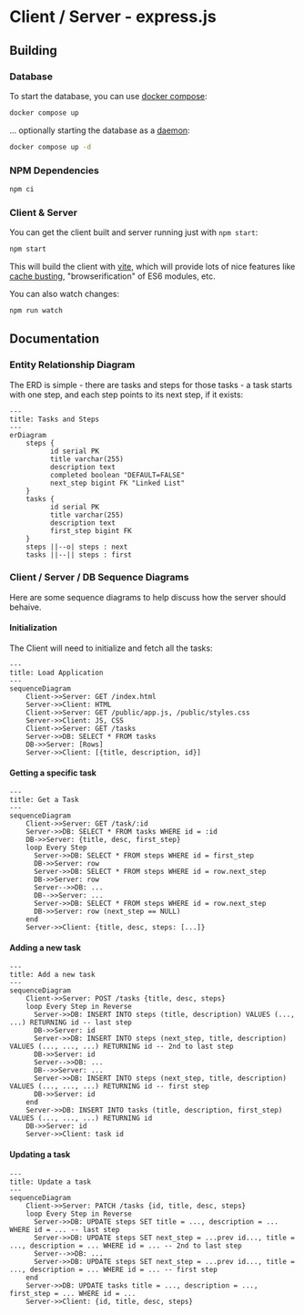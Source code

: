 # Client / Server - express.js

## Building

### Database

To start the database, you can use [docker compose](https://docs.docker.com/compose/):

```bash
docker compose up
```

... optionally starting the database as a [daemon](https://en.wikipedia.org/wiki/Daemon_(computing)):

```bash
docker compose up -d
```

### NPM Dependencies

```bash
npm ci
```

### Client & Server

You can get the client built and server running just with `npm start`:

```bash
npm start
```

This will build the client with [vite](https://vitejs.dev/), which will provide lots of nice
features like [cache busting](https://www.keycdn.com/support/what-is-cache-busting),
"browserification" of ES6 modules, etc.

You can also watch changes:

```bash
npm run watch
```

## Documentation

### Entity Relationship Diagram

The ERD is simple - there are tasks and steps for those tasks - a task starts with one step,
and each step points to its next step, if it exists:

```mermaid
---
title: Tasks and Steps
---
erDiagram
    steps {
          id serial PK
          title varchar(255)
          description text
          completed boolean "DEFAULT=FALSE"
          next_step bigint FK "Linked List"
    }
    tasks {
          id serial PK
          title varchar(255)
          description text
          first_step bigint FK
    }
    steps ||--o| steps : next
    tasks ||--|| steps : first
```

### Client / Server / DB Sequence Diagrams

Here are some sequence diagrams to help discuss how the server should behaive.

#### Initialization

The Client will need to initialize and fetch all the tasks:

```mermaid
---
title: Load Application
---
sequenceDiagram
    Client->>Server: GET /index.html
    Server->>Client: HTML
    Client->>Server: GET /public/app.js, /public/styles.css
    Server->>Client: JS, CSS
    Client->>Server: GET /tasks
    Server->>DB: SELECT * FROM tasks
    DB->>Server: [Rows]
    Server->>Client: [{title, description, id}]
```

#### Getting a specific task

```mermaid
---
title: Get a Task
---
sequenceDiagram
    Client->>Server: GET /task/:id
    Server->>DB: SELECT * FROM tasks WHERE id = :id
    DB->>Server: {title, desc, first_step}
    loop Every Step
      Server->>DB: SELECT * FROM steps WHERE id = first_step
      DB->>Server: row
      Server->>DB: SELECT * FROM steps WHERE id = row.next_step
      DB->>Server: row
      Server-->>DB: ...
      DB-->>Server: ...
      Server->>DB: SELECT * FROM steps WHERE id = row.next_step
      DB->>Server: row (next_step == NULL)
    end
    Server->>Client: {title, desc, steps: [...]}
```

#### Adding a new task

```mermaid
---
title: Add a new task
---
sequenceDiagram
    Client->>Server: POST /tasks {title, desc, steps}
    loop Every Step in Reverse
      Server->>DB: INSERT INTO steps (title, description) VALUES (..., ...) RETURNING id -- last step
      DB->>Server: id
      Server->>DB: INSERT INTO steps (next_step, title, description) VALUES (..., ..., ...) RETURNING id -- 2nd to last step
      DB->>Server: id
      Server-->>DB: ...
      DB-->>Server: ...
      Server->>DB: INSERT INTO steps (next_step, title, description) VALUES (..., ..., ...) RETURNING id -- first step
      DB->>Server: id
    end
    Server->>DB: INSERT INTO tasks (title, description, first_step) VALUES (..., ..., ...) RETURNING id
    DB->>Server: id
    Server->>Client: task id
```


#### Updating a task

```mermaid
---
title: Update a task
---
sequenceDiagram
    Client->>Server: PATCH /tasks {id, title, desc, steps}
    loop Every Step in Reverse
      Server->>DB: UPDATE steps SET title = ..., description = ... WHERE id = ... -- last step
      Server->>DB: UPDATE steps SET next_step = ...prev id..., title = ..., description = ... WHERE id = ... -- 2nd to last step
      Server-->>DB: ...
      Server->>DB: UPDATE steps SET next_step = ...prev id..., title = ..., description = ... WHERE id = ... -- first step
    end
    Server->>DB: UPDATE tasks title = ..., description = ..., first_step = ... WHERE id = ...
    Server->>Client: {id, title, desc, steps}
```
